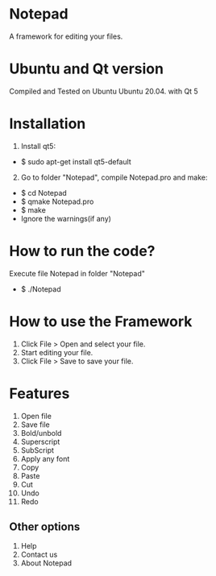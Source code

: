 # Notepad 
A framework for editing your files.

# Ubuntu and Qt version

Compiled and Tested on Ubuntu Ubuntu 20.04. with Qt 5

# Installation

1. Install qt5:
- $ sudo apt-get install qt5-default

2. Go to folder "Notepad", compile Notepad.pro and make:
- $ cd Notepad
- $ qmake Notepad.pro
- $ make
- Ignore the warnings(if any)

# How to run the code?

Execute file Notepad in folder "Notepad"
- $ ./Notepad


# How to use the Framework

1) Click File > Open and select your file.
2) Start editing your file.
3) Click File > Save to save your file.

# Features
1) Open file
2) Save file
3) Bold/unbold
4) Superscript
5) SubScript
6) Apply any font
7) Copy
8) Paste
9) Cut
10) Undo
11) Redo
## Other options
1) Help
2) Contact us
3) About Notepad
